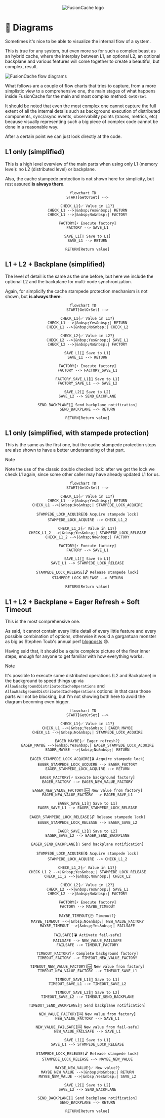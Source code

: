 <div align="center">

![FusionCache logo](logo-128x128.png)

</div>

# 🧬 Diagrams

Sometimes it's nice to be able to visualize the internal flow of a system.

This is true for any system, but even more so for such a complex beast as an hybrid cache, where the interplay between L1, an optional L2, an optional backplane and various features will come together to create a beautiful, but complex, result.

![FusionCache flow diagrams](images/diagrams.png)

What follows are a couple of flow charts that tries to capture, from a more simplistic view to a comprehensive one, the main stages of what happens inside FusionCache for the main and most complex method: `GetOrSet`.

It should be noted that even the most complex one cannot capture the full extent of all the internal details such as background execution of distributed components, sync/async events, observability points (traces, metrics, etc) because visually representing such a big piece of complex code cannot be done in a reasonable way.

After a certain point we can just look directly at the code.

## L1 only (simplified)

This is a high level overview of the main parts when using only L1 (memory level): no L2 (distributed level) or backplane.

Also, the cache stampede protection is not shown here for simplicity, but rest assured **is always there**.

<div align="center">

```mermaid
flowchart TD
    START[GetOrSet] -->
    
    CHECK_L1{✅ Value in L1?}
    CHECK_L1 -->|&nbsp;Yes&nbsp;| RETURN
    CHECK_L1 -->|&nbsp;No&nbsp;| FACTORY

    FACTORY[⚡ Execute factory]
    FACTORY --> SAVE_L1

    SAVE_L1[💾 Save to L1]
    SAVE_L1 --> RETURN
    
    RETURN[Return value]
```

</div>

## L1 + L2 + Backplane (simplified)

The level of detail is the same as the one before, but here we include the optional L2 and the backplane for multi-node synchronization.

Again, for simplicify the cache stampede protection mechanism is not shown, but **is always there**.

<div align="center">

```mermaid
flowchart TD
    START[GetOrSet] -->
    
    CHECK_L1{✅ Value in L1?}
    CHECK_L1 -->|&nbsp;Yes&nbsp;| RETURN
    CHECK_L1 -->|&nbsp;No&nbsp;| CHECK_L2

    CHECK_L2{✅ Value in L2?}
    CHECK_L2 -->|&nbsp;Yes&nbsp;| SAVE_L1
    CHECK_L2 -->|&nbsp;No&nbsp;| FACTORY

    SAVE_L1[💾 Save to L1]
    SAVE_L1 --> RETURN

    FACTORY[⚡ Execute factory]
    FACTORY --> FACTORY_SAVE_L1

    FACTORY_SAVE_L1[💾 Save to L1]
    FACTORY_SAVE_L1 --> SAVE_L2
    
    SAVE_L2[💾 Save to L2]
    SAVE_L2 --> SEND_BACKPLANE
    
    SEND_BACKPLANE[📢 Send backplane notification]
    SEND_BACKPLANE --> RETURN

    RETURN[Return value]
```

</div>

## L1 only (simplified, with stampede protection)

This is the same as the first one, but the cache stampede protection steps are also shown to have a better understanding of that part.

> [!NOTE]
> Note the use of the classic double checked lock: after we get the lock we check L1 again, since some other caller may have already updated L1 for us.

<div align="center">

```mermaid
flowchart TD
    START[GetOrSet] -->
    
    CHECK_L1{✅ Value in L1?}
    CHECK_L1 -->|&nbsp;Yes&nbsp;| RETURN
    CHECK_L1 -->|&nbsp;No&nbsp;| STAMPEDE_LOCK_ACQUIRE

    STAMPEDE_LOCK_ACQUIRE[🔒 Acquire stampede lock]
    STAMPEDE_LOCK_ACQUIRE --> CHECK_L1_2
    
    CHECK_L1_2{✅ Value in L1?}
    CHECK_L1_2 -->|&nbsp;Yes&nbsp;| STAMPEDE_LOCK_RELEASE
    CHECK_L1_2 -->|&nbsp;No&nbsp;| FACTORY

    FACTORY[⚡ Execute factory]
    FACTORY --> SAVE_L1

    SAVE_L1[💾 Save to L1]
    SAVE_L1 --> STAMPEDE_LOCK_RELEASE
    
    STAMPEDE_LOCK_RELEASE[🔓 Release stampede lock]
    STAMPEDE_LOCK_RELEASE --> RETURN
    
    RETURN[Return value]
```

</div>

## L1 + L2 + Backplane + Eager Refresh + Soft Timeout

This is the most comprehensive one.

As said, it cannot contain every little detail of every little feature and every possible combination of options, otherwise it would a gargantuan monster as big as Stephen Toub's annual perf [blogposts](https://devblogs.microsoft.com/dotnet/performance-improvements-in-net-9/) 😅.

Having said that, it should be a quite complete picture of the finer inner steps, enough for anyone to get familiar with how  everything works.

> [!NOTE]
> It's possible to execute some distributed operations (L2 and Backplane) in the background to speed things up via `AllowBackgroundDistributedCacheOperations` and `AllowBackgroundDistributedCacheOperations` options: in that case those parts will not be blocking, but I'm not showing both here to avoid the diagram becoming even bigger.

<div align="center">

```mermaid
flowchart TD
    START[GetOrSet] -->
    
    CHECK_L1{✅ Value in L1?}
    CHECK_L1 -->|&nbsp;Yes&nbsp;| EAGER_MAYBE
    CHECK_L1 -->|&nbsp;No&nbsp;| STAMPEDE_LOCK_ACQUIRE

    EAGER_MAYBE{✅ Eager refresh?}
    EAGER_MAYBE -->|&nbsp;Yes&nbsp;| EAGER_STAMPEDE_LOCK_ACQUIRE
    EAGER_MAYBE -->|&nbsp;No&nbsp;| RETURN

    EAGER_STAMPEDE_LOCK_ACQUIRE[🔒 Acquire stampede lock]
    EAGER_STAMPEDE_LOCK_ACQUIRE --> EAGER_FACTORY
    EAGER_STAMPEDE_LOCK_ACQUIRE --> RETURN

    EAGER_FACTORY[⚡ Execute background factory]
    EAGER_FACTORY --> EAGER_NEW_VALUE_FACTORY

    EAGER_NEW_VALUE_FACTORY[🆕 New value from factory]
    EAGER_NEW_VALUE_FACTORY --> EAGER_SAVE_L1

    EAGER_SAVE_L1[💾 Save to L1]
    EAGER_SAVE_L1 --> EAGER_STAMPEDE_LOCK_RELEASE
    
    EAGER_STAMPEDE_LOCK_RELEASE[🔓 Release stampede lock]
    EAGER_STAMPEDE_LOCK_RELEASE --> EAGER_SAVE_L2

    EAGER_SAVE_L2[💾 Save to L2]
    EAGER_SAVE_L2 --> EAGER_SEND_BACKPLANE

    EAGER_SEND_BACKPLANE[📢 Send backplane notification]

    STAMPEDE_LOCK_ACQUIRE[🔒 Acquire stampede lock]
    STAMPEDE_LOCK_ACQUIRE --> CHECK_L1_2
    
    CHECK_L1_2{✅ Value in L1?}
    CHECK_L1_2 -->|&nbsp;Yes&nbsp;| STAMPEDE_LOCK_RELEASE
    CHECK_L1_2 -->|&nbsp;No&nbsp;| CHECK_L2

    CHECK_L2{✅ Value in L2?}
    CHECK_L2 -->|&nbsp;Yes&nbsp;| SAVE_L1
    CHECK_L2 -->|&nbsp;No&nbsp;| FACTORY

    FACTORY[⚡ Execute factory]
    FACTORY --> MAYBE_TIMEOUT

    MAYBE_TIMEOUT{🕑 Timeout?}
    MAYBE_TIMEOUT -->|&nbsp;No&nbsp;| NEW_VALUE_FACTORY
    MAYBE_TIMEOUT -->|&nbsp;Yes&nbsp;| FAILSAFE

    FAILSAFE[💣 Activate fail-safe]
    FAILSAFE --> NEW_VALUE_FAILSAFE
    FAILSAFE --> TIMEOUT_FACTORY

    TIMEOUT_FACTORY[⚡ Complete background factory]
    TIMEOUT_FACTORY --> TIMEOUT_NEW_VALUE_FACTORY

    TIMEOUT_NEW_VALUE_FACTORY[🆕 New value from factory]
    TIMEOUT_NEW_VALUE_FACTORY --> TIMEOUT_SAVE_L1

    TIMEOUT_SAVE_L1[💾 Save to L1]
    TIMEOUT_SAVE_L1 --> TIMEOUT_SAVE_L2
    
    TIMEOUT_SAVE_L2[💾 Save to L2]
    TIMEOUT_SAVE_L2 --> TIMEOUT_SEND_BACKPLANE

    TIMEOUT_SEND_BACKPLANE[📢 Send backplane notification]

    NEW_VALUE_FACTORY[🆕 New value from factory]
    NEW_VALUE_FACTORY --> SAVE_L1

    NEW_VALUE_FAILSAFE[🆕 New value from fail-safe]
    NEW_VALUE_FAILSAFE --> SAVE_L1

    SAVE_L1[💾 Save to L1]
    SAVE_L1 --> STAMPEDE_LOCK_RELEASE
    
    STAMPEDE_LOCK_RELEASE[🔓 Release stampede lock]
    STAMPEDE_LOCK_RELEASE --> MAYBE_NEW_VALUE

    MAYBE_NEW_VALUE{✅ New value?}
    MAYBE_NEW_VALUE -->|&nbsp;No&nbsp;| RETURN
    MAYBE_NEW_VALUE -->|&nbsp;Yes&nbsp;| SAVE_L2

    SAVE_L2[💾 Save to L2]
    SAVE_L2 --> SEND_BACKPLANE

    SEND_BACKPLANE[📢 Send backplane notification]
    SEND_BACKPLANE --> RETURN

    RETURN[Return value]
```

</div>
